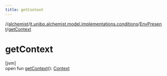 ```yaml
---
title: getContext
---
```

//[alchemist](../../../index.html)/[it.unibo.alchemist.model.implementations.conditions](../index.html)/[EnvPresent](index.html)/[getContext](get-context.html)



# getContext



[jvm]\
open fun [getContext](get-context.html)(): [Context](../../it.unibo.alchemist.model.interfaces/-context/index.html)




